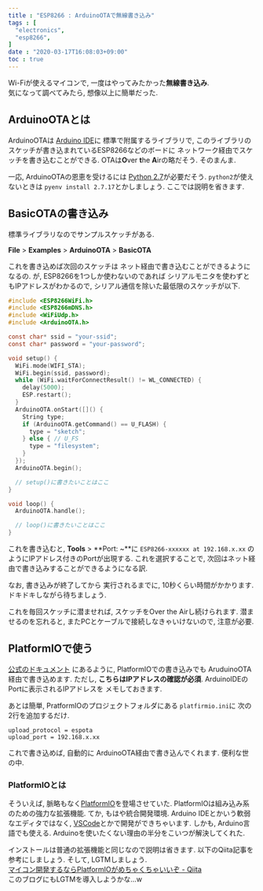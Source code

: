 ```yaml
---
title : "ESP8266 : ArduinoOTAで無線書き込み"
tags : [
  "electronics",
  "esp8266",
]
date : "2020-03-17T16:08:03+09:00"
toc : true
---
```


Wi-Fiが使えるマイコンで, 
一度はやってみたかった**無線書き込み**.  
気になって調べてみたら, 
想像以上に簡単だった. 

<!--more-->


## ArduinoOTAとは

ArduinoOTAは
[Arduino IDE](https://www.arduino.cc/en/main/software)に
標準で附属するライブラリで, 
このライブラリのスケッチが書き込まれているESP8266などのボードに
ネットワーク経由でスケッチを書き込むことができる. 
OTAは**O**ver **t**he **A**irの略だそう. 
そのまんま. 

一応, ArduinoOTAの恩恵を受けるには
[Python 2.7](https://www.python.org/)が必要だそう. 
`python2`が使えないときは
`pyenv install 2.7.17`とかしましょう. 
ここでは説明を省きます. 


## BasicOTAの書き込み

標準ライブラリなのでサンプルスケッチがある. 

**File** > **Examples** > **ArduinoOTA** > **BasicOTA**

これを書き込めば次回のスケッチは
ネット経由で書き込むことができるようになるの. が, 
ESP8266を1つしか使わないのであれば
シリアルモニタを使わずともIPアドレスがわかるので, 
シリアル通信を除いた最低限のスケッチが以下. 

```c
#include <ESP8266WiFi.h>
#include <ESP8266mDNS.h>
#include <WiFiUdp.h>
#include <ArduinoOTA.h>

const char* ssid = "your-ssid";
const char* password = "your-password";

void setup() {
  WiFi.mode(WIFI_STA);
  WiFi.begin(ssid, password);
  while (WiFi.waitForConnectResult() != WL_CONNECTED) {
    delay(5000);
    ESP.restart();
  }
  ArduinoOTA.onStart([]() {
    String type;
    if (ArduinoOTA.getCommand() == U_FLASH) {
      type = "sketch";
    } else { // U_FS
      type = "filesystem";
    }
  });
  ArduinoOTA.begin();

  // setup()に書きたいことはここ
}

void loop() {
  ArduinoOTA.handle();

  // loop()に書きたいことはここ
}
```

これを書き込むと, 
**Tools** > **Port: ~**に
`ESP8266-xxxxxx at 192.168.x.xx`
のようにIPアドレス付きのPortが出現する. 
これを選択することで, 
次回はネット経由で書き込みすることができるようになる訳. 

なお, 書き込みが終了してから
実行されるまでに, 10秒くらい時間がかかります. 
ドキドキしながら待ちましょう. 

これを毎回スケッチに潜ませれば, 
スケッチをOver the Airし続けられます. 
潜ませるのを忘れると, 
またPCとケーブルで接続しなきゃいけないので, 
注意が必要. 

## PlatformIOで使う

[公式のドキュメント](https://docs.platformio.org/en/latest/platforms/espressif8266.html#over-the-air-ota-update)
にあるように, 
PlatformIOでの書き込みでも
AruduinoOTA経由で書き込めます. 
ただし, **こちらはIPアドレスの確認が必須**. 
ArduinoIDEのPortに表示されるIPアドレスを
メモしておきます. 

あとは簡単, 
PratformIOのプロジェクトフォルダにある
`platfirmio.ini`に
次の2行を追加するだけ.

```
upload_protocol = espota
upload_port = 192.168.x.xx
```

これで書き込めば, 自動的に
ArduinoOTA経由で書き込んでくれます. 
便利な世の中. 

### PlatformIOとは

そういえば, 脈略もなく[PlatformIO](https://platformio.org/)を登場させていた. 
PlatformIOは組み込み系のための強力な拡張機能. 
てか, もはや統合開発環境. 
Arduino IDEとかいう軟弱なエディタではなく, 
[VSCode](https://code.visualstudio.com/)とかで開発ができちゃいます. 
しかも, Arduino言語でも使える. 
Arduinoを使いたくない理由の半分をこいつが解決してくれた. 

インストールは普通の拡張機能と同じなので説明は省きます. 
以下のQiita記事を参考にしましょう. 
そして, LGTMしましょう.   
[マイコン開発するならPlatformIOがめちゃくちゃいいぞ - Qiita](https://qiita.com/JotaroS/items/1930f156aab953194c9a)  
このブログにもLGTMを導入しようかな...w

